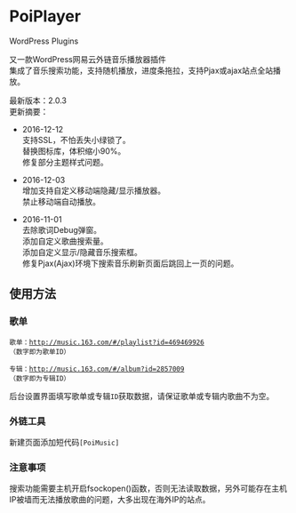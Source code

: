 # PoiPlayer
WordPress Plugins

又一款WordPress网易云外链音乐播放器插件<br>
集成了音乐搜索功能，支持随机播放，进度条拖拉，支持Pjax或ajax站点全站播放。

最新版本：2.0.3<br>
更新摘要：<br>
- 2016-12-12<br>
支持SSL，不怕丢失小绿锁了。<br>
替换图标库，体积缩小90%。<br>
修复部分主题样式问题。<br>

- 2016-12-03<br>
增加支持自定义移动端隐藏/显示播放器。<br>
禁止移动端自动播放。<br>

- 2016-11-01<br>
去除歌词Debug弹窗。<br>
添加自定义歌曲搜索量。<br>
添加自定义显示/隐藏音乐搜索框。<br>
修复Pjax(Ajax)环境下搜索音乐刷新页面后跳回上一页的问题。 

## 使用方法

### 歌单

<code>歌单：http://music.163.com/#/playlist?id=469469926 （数字即为歌单ID）</code>

<code>专辑：http://music.163.com/#/album?id=2857009 （数字即为专辑ID）</code>

后台设置界面填写歌单或专辑<code>ID</code>获取数据，请保证歌单或专辑内歌曲不为空。

### 外链工具

新建页面添加短代码<code>[PoiMusic]</code>

### 注意事项

搜索功能需要主机开启fsockopen()函数，否则无法读取数据，另外可能存在主机IP被墙而无法播放歌曲的问题，大多出现在海外IP的站点。
